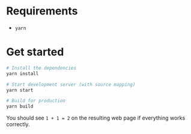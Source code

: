 # Requirements

* `yarn`

# Get started

```bash
# Install the dependencies
yarn install

# Start development server (with source mapping)
yarn start 

# Build for production
yarn build
```

You should see `1 + 1 = 2` on the resulting web page if everything works correctly.
